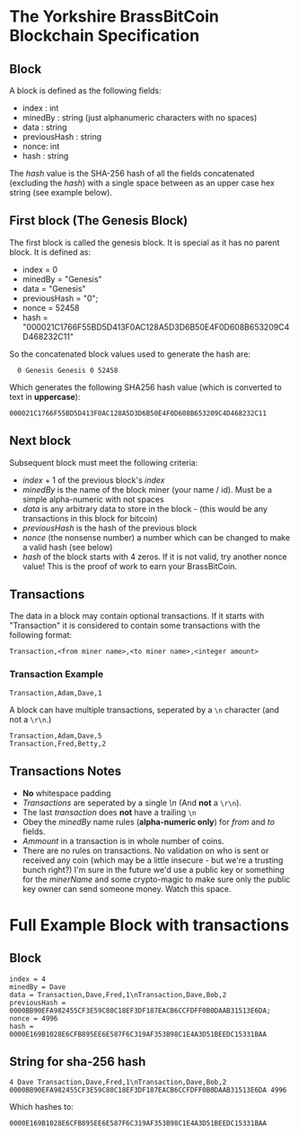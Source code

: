 # The Yorkshire BrassBitCoin Blockchain Specification

## Block

A block is defined as the following fields:
* index : int
* minedBy : string (just alphanumeric characters with no spaces)
* data : string
* previousHash : string
* nonce: int
* hash : string

The _hash_ value is the SHA-256 hash of all the fields concatenated (excluding the _hash_) with a single space between as an upper case hex string (see example below).

## First block (The Genesis Block)
The first block is called the genesis block. It is special as it has no parent block. It is defined as:
* index = 0
* minedBy = "Genesis"
* data = "Genesis"
* previousHash = "0";
* nonce = 52458
* hash = "000021C1766F55BD5D413F0AC128A5D3D6B50E4F0D608B653209C4D468232C11"

So the concatenated block values used to generate the hash are:
```
  0 Genesis Genesis 0 52458
```
Which generates the following SHA256 hash value (which is converted to text in **uppercase**):
``` 
000021C1766F55BD5D413F0AC128A5D3D6B50E4F0D608B653209C4D468232C11
```

## Next block

Subsequent block must meet the following criteria:

* _index_ + 1 of the previous block's _index_
* _minedBy_ is the name of the block miner (your name / id). Must be a simple alpha-numeric with not spaces
* _data_ is any arbitrary data to store in the block - (this would be any transactions in this block for bitcoin)
* _previousHash_ is the hash of the previous block
* _nonce_ (the nonsense number) a number which can be changed to make a valid hash (see below)
* _hash_ of the block starts with 4 zeros. If it is not valid, try another nonce value! This is the proof of work to earn your BrassBitCoin.


## Transactions

The data in a block may contain optional transactions. If it starts with "Transaction" it is considered to contain some transactions with the following format:

```
Transaction,<from miner name>,<to miner name>,<integer amount>
```
### Transaction Example

```
Transaction,Adam,Dave,1
```

A block can have multiple transactions, seperated by a ``\n`` character (and not a ``\r\n``.)

```
Transaction,Adam,Dave,5
Transaction,Fred,Betty,2
```

## Transactions Notes

* **No** whitespace padding
* _Transactions_ are seperated by a single _\n_ (And **not** a ``\r\n``).
* The last _transaction_ does **not** have a trailing `\n`
* Obey the _minedBy_ name rules (**alpha-numeric only**) for _from_ and _to_ fields.
* _Ammount_ in a transaction is in whole number of coins.
* There are no rules on transactions. No validation on who is sent or received any coin (which may be a little insecure - but we're a trusting bunch right?) I'm sure in the future we'd use a public key or something for the _minerName_ and some crypto-magic to make sure only the public key owner can send someone money. Watch this space.

# Full Example Block with transactions

## Block
```
index = 4
minedBy = Dave
data = Transaction,Dave,Fred,1\nTransaction,Dave,Bob,2 
previousHash = 0000BB90EFA982455CF3E59C80C18EF3DF187EACB6CCFDFF0B0DAAB31513E6DA;
nonce = 4996
hash = 0000E169B1028E6CFB895EE6E587F6C319AF353B98C1E4A3D51BEEDC15331BAA
```

## String for sha-256 hash
```
4 Dave Transaction,Dave,Fred,1\nTransaction,Dave,Bob,2 0000BB90EFA982455CF3E59C80C18EF3DF187EACB6CCFDFF0B0DAAB31513E6DA 4996
```
Which hashes to:
```
0000E169B1028E6CFB895EE6E587F6C319AF353B98C1E4A3D51BEEDC15331BAA
```

